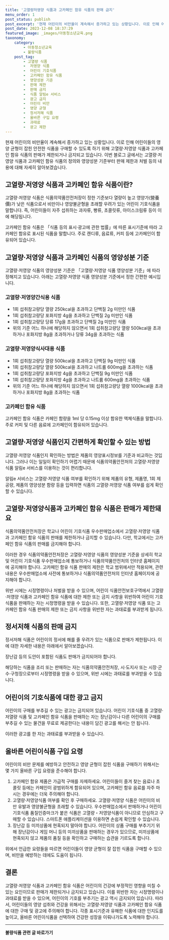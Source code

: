 ```yaml
---
title: '고열량저영양 식품과 고카페인 함유 식품의 판매 금지'
menu_order: 1
post_status: publish
post_excerpt: '현재 어린이의 비만율이 계속해서 증가하고 있는 상황입니다. 이로 인해 어린이들의 영양 균형이 잡힌 안전한 식품을 구매할 수 있도록 하기 위해 고열량 저영양 식품과 고카페인 함유 식품의 판매가 제한되거나 금지되고 있습니다. 이번 블로그 글에서는 고열량 저영양 식품과 고카페인 함유 식품의 정의와 영양성분 기준부터 판매 제한과 처벌 등의 내용에 대해 자세히 알아보겠습니다.'
post_date: 2023-12-08 18:37:29
featured_image: _images/아동청소년교육.png
taxonomy:
    category:
        - 아동청소년교육
        - 불량식품
    post_tag:
        - 고열량 식품
        -  저영양 식품
        -  어린이 기호식품
        -  고카페인 함유 식품
        -  영양성분 기준
        -  판매 제한
        -  판매 금지
        -  식품 알림e 서비스
        -  광고 금지
        -  어린이 비만
        -  영양 균형
        -  정서저해 식품
        -  올바른 구입 요령
        -  과태료
        -  광고 제한
---
```




현재 어린이의 비만율이 계속해서 증가하고 있는 상황입니다. 이로 인해 어린이들의 영양 균형이 잡힌 안전한 식품을 구매할 수 있도록 하기 위해 고열량·저영양 식품과 고카페인 함유 식품의 판매가 제한되거나 금지되고 있습니다. 이번 블로그 글에서는 고열량·저영양 식품과 고카페인 함유 식품의 정의와 영양성분 기준부터 판매 제한과 처벌 등의 내용에 대해 자세히 알아보겠습니다.

## 고열량·저영양 식품과 고카페인 함유 식품이란?

고열량·저영양 식품은 식품의약품안전처장이 정한 기준보다 열량이 높고 영양가(營養價)가 낮은 식품으로서 비만이나 영양불균형을 초래할 우려가 있는 어린이 기호식품을 말합니다. 즉, 어린이들이 자주 섭취하는 과자류, 빵류, 초콜릿류, 아이스크림류 등이 이에 해당됩니다.

고카페인 함유 식품은 「식품 등의 표시·광고에 관한 법률」에 따른 표시기준에 따라 고카페인 함유로 표시된 식품을 말합니다. 주로 캔디류, 음료류, 커피 등에 고카페인이 함유되어 있습니다.

## 고열량·저영양 식품과 고카페인 식품의 영양성분 기준

고열량·저영양 식품의 영양성분 기준은 「고열량·저영양 식품 영양성분 기준」에 따라 정해지고 있습니다. 아래는 고열량·저영양 식품 영양성분 기준에서 정한 간편한 예시입니다.

### 고열량·저영양간식용 식품

- 1회 섭취참고량당 열량 250kcal을 초과하고 단백질 2g 미만인 식품
- 1회 섭취참고량당 포화지방 4g을 초과하고 단백질 2g 미만인 식품
- 1회 섭취참고량당 당류 17g을 초과하고 단백질 2g 미만인 식품
- 위의 기준 어느 하나에 해당하지 않으면서 1회 섭취참고량당 열량 500kcal을 초과하거나 포화지방 8g을 초과하거나 당류 34g을 초과하는 식품

### 고열량·저영양식사대용 식품

- 1회 섭취참고량당 열량 500kcal을 초과하고 단백질 9g 미만인 식품
- 1회 섭취참고량당 열량 500kcal을 초과하고 나트륨 600mg을 초과하는 식품
- 1회 섭취참고량당 포화지방 4g을 초과하고 단백질 9g 미만인 식품
- 1회 섭취참고량당 포화지방 4g을 초과하고 나트륨 600mg을 초과하는 식품
- 위의 기준 어느 하나에 해당하지 않으면서 1회 섭취참고량당 열량 1000kcal을 초과하거나 포화지방 8g을 초과하는 식품

### 고카페인 함유 식품

고카페인 함유 식품은 카페인 함량을 1ml 당 0.15mg 이상 함유한 액체식품을 말합니다. 주로 커피 및 다른 음료에 고카페인이 함유되어 있습니다.

## 고열량·저영양 식품인지 간편하게 확인할 수 있는 방법

고열량·저영양 식품인지 확인하는 방법은 제품의 영양표시정보를 기준과 비교하는 것입니다. 그러나 이는 일일이 확인하기 어렵기 때문에 식품의약품안전처의 고열량·저영양 식품 알림e 서비스를 이용하는 것이 편리합니다. 

알림e 서비스는 고열량·저영양 식품 여부를 확인하기 위해 제품의 유형, 제품명, 1회 제공량, 제품의 영양성분 함량 등을 입력하면 식품의 고열량·저영양 식품 여부를 쉽게 확인할 수 있습니다.

## 고열량·저영양식품과 고카페인 함유 식품은 판매가 제한돼요

식품의약품안전처장은 학교나 어린이 기호식품 우수판매업소에서 고열량·저영양 식품과 고카페인 함유 식품의 판매를 제한하거나 금지할 수 있습니다. 다만, 학교에서는 고카페인 함유 식품의 판매를 금지해야 합니다.

이러한 경우 식품의약품안전처장은 고열량·저영양 식품의 영양성분 기준을 상세히 학교 및 어린이 기호식품 우수판매업소에 통보하거나 식품의약품안전처의 인터넷 홈페이지에 공지해야 합니다. 고카페인 함유 식품 판매의 제한은 학교 범위에서만 적용되며, 관련 내용은 우수판매업소에 사전에 통보하거나 식품의약품안전처의 인터넷 홈페이지에 공지해야 합니다.

위반 시에는 시정명령이나 처벌을 받을 수 있으며, 어린이 식품안전보호구역에서 고열량·저영양 식품과 고카페인 함유 식품에 대한 제한 또는 금지 사항을 위반하여 어린이 기호식품을 판매하는 자는 시정명령을 받을 수 있습니다. 또한, 고열량·저영양 식품 또는 고카페인 함유 식품 판매의 제한 또는 금지 사항을 위반한 자는 과태료를 부과받게 됩니다.

## 정서저해 식품의 판매 금지

정서저해 식품은 어린이의 정서에 해를 줄 우려가 있는 식품으로 판매가 제한됩니다. 이에 대한 자세한 내용은 아래에서 알아보겠습니다.

장난감 등의 도안이 포함된 식품도 판매가 금지되어야 합니다. 

해당하는 식품을 조리 또는 판매하는 자는 식품의약품안전처장, 시·도지사 또는 시장·군수·구청장으로부터 시정명령을 받을 수 있으며, 위반 시에는 과태료를 부과받을 수 있습니다.

## 어린이의 기호식품에 대한 광고 금지

어린이의 구매를 부추길 수 있는 광고는 금지되어 있습니다. 어린이 기호식품 중 고열량·저열량 식품 및 고카페인 함유 식품을 판매하는 자는 장난감이나 다른 어린이의 구매를 부추길 수 있는 물건을 무료로 제공한다는 내용이 담긴 광고를 해서는 안 됩니다.

이러한 광고를 한 자는 과태료를 부과받을 수 있습니다.

## 올바른 어린이식품 구입 요령

어린이의 비만 문제를 예방하고 안전하고 영양 균형이 잡힌 식품을 구매하기 위해서는 몇 가지 올바른 구입 요령을 준수해야 합니다.

1. 고카페인 함유 제품은 가급적 구매를 자제하세요. 어린이들이 즐겨 찾는 음료나 초콜릿 등에는 카페인이 광범위하게 함유되어 있으며, 고카페인 함유 음료를 자주 마시는 경우에는 더욱 주의해야 합니다.
2. 고열량·저영양식품 여부를 확인 후 구매하세요. 고열량·저영양 식품은 어린이의 비만 유발과 영양불균형을 초래할 수 있습니다. 우수판매업소에서 판매하거나 어린이 기호식품 품질인증마크가 붙은 식품은 고열량・저영양식품이 아니므로 안심하고 구매할 수 있습니다. 스마트폰 애플리케이션을 이용하면 손쉽게 확인할 수 있습니다.
3. 장난감 등 미끼상품에 현혹되지 말아야 합니다. 어린이의 상품 구매를 부추기기 위해 장난감이나 게임 머니 등의 미끼상품을 판매하는 경우가 있으므로, 미끼상품에 현혹되지 않고 제품의 품질 등을 확인하고 구매하는 습관을 기르도록 합니다.

위에서 언급한 요령들을 따르면 어린이들이 영양 균형이 잘 잡힌 식품을 구매할 수 있으며, 비만을 예방하는 데에도 도움이 됩니다.

## 결론

고열량·저영양 식품과 고카페인 함유 식품은 어린이의 건강에 부정적인 영향을 미칠 수 있는 요인이므로 판매가 제한되거나 금지되고 있습니다. 이를 위반한 자는 시정명령이나 과태료를 받을 수 있으며, 어린이의 기호를 부추기는 광고 역시 금지되어 있습니다. 따라서, 어린이들의 영양 섭취와 건강을 위해서는 고열량·저영양 식품과 고카페인 함유 식품에 대한 구매 및 광고에 주의해야 합니다. 각종 표시기준과 유해한 식품에 대한 인지도를 높이고, 올바른 어린이식품을 선택하여 건강한 성장을 이뤄나가도록 노력해야 합니다.
<!-- wp:separator -->
<hr class="wp-block-separator has-alpha-channel-opacity"/>
<!-- /wp:separator -->

<!-- wp:group {"backgroundColor":"base","layout":{"type":"constrained"}} -->
<div class="wp-block-group has-base-background-color has-background"><!-- wp:paragraph {"align":"center","fontSize":"medium"} -->
<p class="has-text-align-center has-large-font-size"><strong>불량식품 관련 글 바로가기</strong></p>
<!-- /wp:paragraph -->


<!-- wp:latest-posts
{"categories":[{"id":31950,"count":19,"description":"","link":"https://uknowlaw.com/category/%eb%b6%88%eb%9f%89%ec%8b%9d%ed%92%88/","name":"불량식품","slug":"불량식품","taxonomy":"category","parent":0,"meta":[],"_links":{"self":[{"href":"https://uknowlaw.com/wp-json/wp/v2/categories/31950"}],"collection":[{"href":"https://uknowlaw.com/wp-json/wp/v2/categories"}],"about":[{"href":"https://uknowlaw.com/wp-json/wp/v2/taxonomies/category"}],"wp:post_type":[{"href":"https://uknowlaw.com/wp-json/wp/v2/posts?categories=31950"}],"curies":[{"name":"wp","href":"https://api.w.org/{rel}","templated":true}]}}],"postsToShow":100,"excerptLength":28,"postLayout":"grid","columns":2,"featuredImageAlign":"left","featuredImageSizeSlug":"large","fontSize":"small"} /--></div>
<!-- /wp:group -->